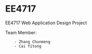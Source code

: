 EE4717
======

EE4717 Web Application Design Project

Team Member:

        - Zhang Chunmeng
        - Cai Yitong
